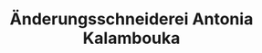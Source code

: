 ---
title: "Änderungsschneiderei Antonia Kalambouka"
url: /hannover/aenderungsschneiderei-antonia-kalambouka/
shop: Schneiderei
---